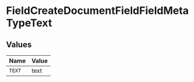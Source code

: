 # FieldCreateDocumentFieldFieldMetaTypeText


## Values

| Name   | Value  |
| ------ | ------ |
| `TEXT` | text   |